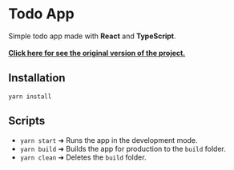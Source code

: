 # Todo App
Simple todo app made with **React** and **TypeScript**.<br><br>
[**Click here for see the original version of the project.**](https://github.com/bradtraversy/react-crash-2021)

## Installation
```
yarn install
```

## Scripts
- `yarn start` ➜ Runs the app in the development mode.
- `yarn build` ➜ Builds the app for production to the `build` folder.
- `yarn clean` ➜ Deletes the `build` folder.